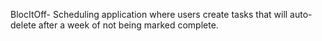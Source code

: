 BlocItOff- Scheduling application where users create tasks that will auto-delete after a week of not being marked complete. 
